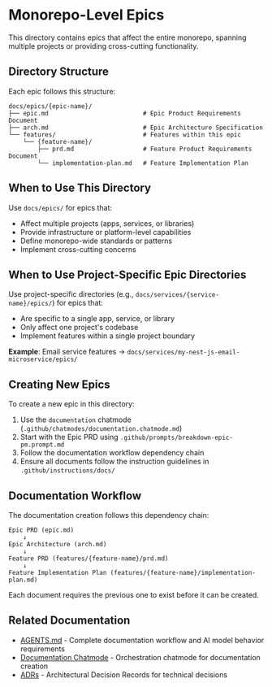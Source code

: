 # Monorepo-Level Epics

This directory contains epics that affect the entire monorepo, spanning multiple projects or providing cross-cutting functionality.

## Directory Structure

Each epic follows this structure:

```
docs/epics/{epic-name}/
├── epic.md                          # Epic Product Requirements Document
├── arch.md                          # Epic Architecture Specification
└── features/                        # Features within this epic
    └── {feature-name}/
        ├── prd.md                   # Feature Product Requirements Document
        └── implementation-plan.md   # Feature Implementation Plan
```

## When to Use This Directory

Use `docs/epics/` for epics that:
- Affect multiple projects (apps, services, or libraries)
- Provide infrastructure or platform-level capabilities
- Define monorepo-wide standards or patterns
- Implement cross-cutting concerns

## When to Use Project-Specific Epic Directories

Use project-specific directories (e.g., `docs/services/{service-name}/epics/`) for epics that:
- Are specific to a single app, service, or library
- Only affect one project's codebase
- Implement features within a single project boundary

**Example**: Email service features → `docs/services/my-nest-js-email-microservice/epics/`

## Creating New Epics

To create a new epic in this directory:

1. Use the `documentation` chatmode (`.github/chatmodes/documentation.chatmode.md`)
2. Start with the Epic PRD using `.github/prompts/breakdown-epic-pm.prompt.md`
3. Follow the documentation workflow dependency chain
4. Ensure all documents follow the instruction guidelines in `.github/instructions/docs/`

## Documentation Workflow

The documentation creation follows this dependency chain:

```
Epic PRD (epic.md)
    ↓
Epic Architecture (arch.md)
    ↓
Feature PRD (features/{feature-name}/prd.md)
    ↓
Feature Implementation Plan (features/{feature-name}/implementation-plan.md)
```

Each document requires the previous one to exist before it can be created.

## Related Documentation

- [AGENTS.md](../../AGENTS.md) - Complete documentation workflow and AI model behavior requirements
- [Documentation Chatmode](../../.github/chatmodes/documentation.chatmode.md) - Orchestration chatmode for documentation creation
- [ADRs](../architecture/decisions/) - Architectural Decision Records for technical decisions
